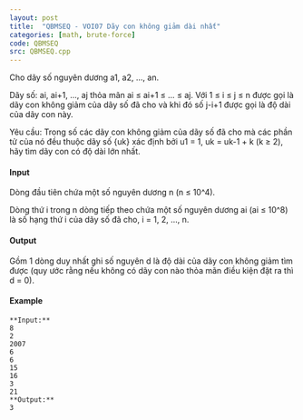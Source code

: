 ```yaml
---
layout: post
title:  "QBMSEQ - VOI07 Dãy con không giảm dài nhất"
categories: [math, brute-force]
code: QBMSEQ
src: QBMSEQ.cpp
---
```




  



Cho dãy số nguyên dương a1, a2, ..., an.

Dãy số: ai, ai+1, ..., aj thỏa mãn ai ≤ ai+1 ≤ ... ≤ aj. Với 1 ≤ i ≤ j ≤ n được gọi là dãy con không giảm của dãy số đã cho và khi đó số j-i+1 được gọi là độ dài của dãy con này.

Yêu cầu: Trong số các dãy con không giảm của dãy số đã cho mà các phần tử của nó đều thuộc dãy số {uk} xác định bởi u1 = 1, uk = uk\-1 + k (k ≥ 2), hãy tìm dãy con có độ dài lớn nhất.

#### Input

Dòng đầu tiên chứa một số nguyên dương n (n ≤ 10^4).

Dòng thứ i trong n dòng tiếp theo chứa một số nguyên dương ai (ai ≤ 10^8) là số hạng thứ i của dãy số đã cho, i = 1, 2, ..., n.

#### Output

Gồm 1 dòng duy nhất ghi số nguyên d là độ dài của dãy con không giảm tìm được (quy ước rằng nếu không có dãy con nào thỏa mãn điều kiện đặt ra thì d = 0).

#### Example

```
**Input:**
8
2
2007
6
6
15
16
3
21
**Output:**
3


```

<!--more-->

